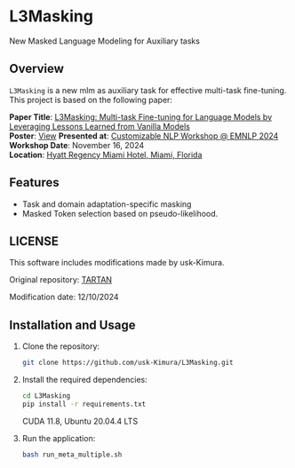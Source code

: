 # L3Masking
New Masked Language Modeling for Auxiliary tasks

## Overview

`L3Masking` is a new mlm as auxiliary task for effective multi-task fine-tuning. 
This project is based on the following paper:

**Paper Title**: [L3Masking: Multi-task Fine-tuning for Language Models by Leveraging Lessons Learned from Vanilla Models](https://aclanthology.org/2024.customnlp4u-1.6/)  
**Poster**: [View](https://github.com/usk-Kimura/L3Masking/blob/main/L3Masking_Posterv4_2_poster.pdf)
**Presented at**: [Customizable NLP Workshop @ EMNLP 2024](https://customnlp4u-24.github.io/)  
**Workshop Date**: November 16, 2024  
**Location**: [Hyatt Regency Miami Hotel, Miami, Florida](https://www.hyatt.com/hyatt-regency/en-US/miarm-hyatt-regency-miami?src=adm_sem_crp_chico_crp_ppc_NAM-UnitedStates-FL-Miami-HR-MIARM_google_Evergreen2022_e_hyatt%20regency%20miami&gad_source=1&gclid=CjwKCAjwmaO4BhAhEiwA5p4YL10TTpJ3DTZo0a_XzENdBLPyE-4bbi81RFDWYGmgaK0MH8RcPaV4nxoCyNYQAvD_BwE)

## Features

- Task and domain adaptation-specific masking
- Masked Token selection based on pseudo-likelihood.

## LICENSE
This software includes modifications made by usk-Kimura.

Original repository: [TARTAN](https://github.com/ldery/TARTAN/tree/main)

Modification date: 12/10/2024


## Installation and Usage

1. Clone the repository:

    ```bash
    git clone https://github.com/usk-Kimura/L3Masking.git
    ```

2. Install the required dependencies:

    ```bash
    cd L3Masking 
    pip install -r requirements.txt
    ```

   CUDA 11.8, Ubuntu 20.04.4 LTS 

3. Run the application:

    ```bash
    bash run_meta_multiple.sh
    ```


